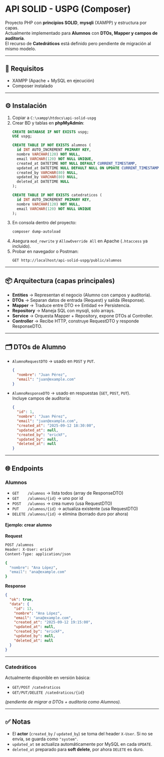 # API SOLID - USPG (Composer)

Proyecto PHP con **principios SOLID**, **mysqli** (XAMPP) y estructura por capas.  
Actualmente implementado para **Alumnos** con **DTOs, Mapper y campos de auditoría**.  
El recurso de **Catedráticos** está definido pero pendiente de migración al mismo modelo.

---

## 🚀 Requisitos
- XAMPP (Apache + MySQL en ejecución)
- Composer instalado

---

## ⚙️ Instalación
1. Copiar a `C:\xampp\htdocs\api-solid-uspg`
2. Crear BD y tablas en **phpMyAdmin**:
   ```sql
   CREATE DATABASE IF NOT EXISTS uspg;
   USE uspg;

   CREATE TABLE IF NOT EXISTS alumnos (
     id INT AUTO_INCREMENT PRIMARY KEY,
     nombre VARCHAR(120) NOT NULL,
     email VARCHAR(120) NOT NULL UNIQUE,
     created_at DATETIME NOT NULL DEFAULT CURRENT_TIMESTAMP,
     updated_at DATETIME NULL DEFAULT NULL ON UPDATE CURRENT_TIMESTAMP,
     created_by VARCHAR(80) NULL,
     updated_by VARCHAR(80) NULL,
     deleted_at DATETIME NULL
   );

   CREATE TABLE IF NOT EXISTS catedraticos (
     id INT AUTO_INCREMENT PRIMARY KEY,
     nombre VARCHAR(120) NOT NULL,
     email VARCHAR(120) NOT NULL UNIQUE
   );
   ```
3. En consola dentro del proyecto:
   ```bash
   composer dump-autoload
   ```
4. Asegura `mod_rewrite` y `AllowOverride All` en Apache (`.htaccess` ya incluido).
5. Probar en navegador o Postman:
   ```
   GET http://localhost/api-solid-uspg/public/alumnos
   ```

---

## 📦 Arquitectura (capas principales)
- **Entities** → Representan el negocio (Alumno con campos y auditoría).
- **DTOs** → Separan datos de entrada (Request) y salida (Response).
- **Mapper** → Traduce entre DTO ↔ Entidad ↔ Persistencia.
- **Repository** → Maneja SQL con mysqli, solo arrays.
- **Service** → Orquesta Mapper + Repository, expone DTOs al Controller.
- **Controller** → Recibe HTTP, construye RequestDTO y responde ResponseDTO.

---

## 🗂️ DTOs de Alumno
- `AlumnoRequestDTO` → usado en `POST` y `PUT`.  
  ```json
  {
    "nombre": "Juan Pérez",
    "email": "juan@example.com"
  }
  ```
- `AlumnoResponseDTO` → usado en respuestas (`GET`, `POST`, `PUT`).  
  Incluye campos de auditoría:
  ```json
  {
    "id": 1,
    "nombre": "Juan Pérez",
    "email": "juan@example.com",
    "created_at": "2025-09-12 18:30:00",
    "updated_at": null,
    "created_by": "erickF",
    "updated_by": null,
    "deleted_at": null
  }
  ```

---

## 🌐 Endpoints

### Alumnos
- `GET    /alumnos` → lista todos (array de ResponseDTO)
- `GET    /alumnos/{id}` → uno por id
- `POST   /alumnos` → crea nuevo (usa RequestDTO)
- `PUT    /alumnos/{id}` → actualiza existente (usa RequestDTO)
- `DELETE /alumnos/{id}` → elimina (borrado duro por ahora)

#### Ejemplo: crear alumno
**Request**
```bash
POST /alumnos
Header: X-User: erickF
Content-Type: application/json

{
  "nombre": "Ana López",
  "email": "ana@example.com"
}
```

**Response**
```json
{
  "ok": true,
  "data": {
    "id": 13,
    "nombre": "Ana López",
    "email": "ana@example.com",
    "created_at": "2025-09-12 19:15:00",
    "updated_at": null,
    "created_by": "erickF",
    "updated_by": null,
    "deleted_at": null
  }
}
```

---

### Catedráticos
Actualmente disponible en versión básica:  
- `GET/POST /catedraticos`
- `GET/PUT/DELETE /catedraticos/{id}`  

*(pendiente de migrar a DTOs + auditoría como Alumnos).*

---

## ✅ Notas
- El **actor** (`created_by` / `updated_by`) se toma del header `X-User`. Si no se envía, se guarda como `"system"`.
- `updated_at` se actualiza automáticamente por MySQL en cada `UPDATE`.
- `deleted_at` preparado para **soft delete**, por ahora `DELETE` es duro.
